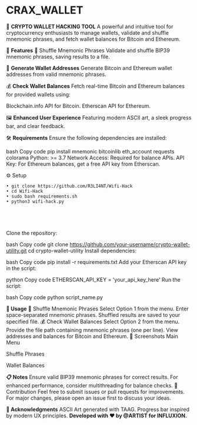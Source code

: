 # CRAX_WALLET

🚀 **CRYPTO WALLET HACKING TOOL**
A powerful and intuitive tool for cryptocurrency enthusiasts to manage wallets, validate and shuffle mnemonic phrases, and fetch wallet balances for Bitcoin and Ethereum.

🌟 **Features**
🎲 Shuffle Mnemonic Phrases
Validate and shuffle BIP39 mnemonic phrases, saving results to a file.

🔐 **Generate Wallet Addresses**
Generate Bitcoin and Ethereum wallet addresses from valid mnemonic phrases.

💰 **Check Wallet Balances**
Fetch real-time Bitcoin and Ethereum balances for provided wallets using:

Blockchain.info API for Bitcoin.
Etherscan API for Ethereum.

🖼️ **Enhanced User Experience**
Featuring modern ASCII art, a sleek progress bar, and clear feedback.

🛠️ **Requirements**
Ensure the following dependencies are installed:

bash
Copy code
pip install mnemonic bitcoinlib eth_account requests colorama
Python: >= 3.7
Network Access: Required for balance APIs.
API Key: For Ethereum balances, get a free API key from Etherscan.

⚙️ Setup

```
• git clone https://github.com/R3LI4NT/Wifi-Hack
• cd Wifi-Hack
• sudo bash requirements.sh
• python3 wifi-hack.py
```

</br>

<h1 align="center"></h1>

Clone the repository:

bash
Copy code
git clone https://github.com/your-username/crypto-wallet-utility.git
cd crypto-wallet-utility
Install dependencies:

bash
Copy code
pip install -r requirements.txt
Add your Etherscan API key in the script:

python
Copy code
ETHERSCAN_API_KEY = 'your_api_key_here'
Run the script:

bash
Copy code
python script_name.py

**📖 Usage**
🎲 Shuffle Mnemonic Phrases
Select Option 1 from the menu.
Enter space-separated mnemonic phrases.
Shuffled results are saved to your specified file.
💰 Check Wallet Balances
Select Option 2 from the menu.
Provide the file path containing mnemonic phrases (one per line).
View addresses and balances for Bitcoin and Ethereum.
📸 Screenshots
Main Menu

Shuffle Phrases

Wallet Balances

**📋 Notes**
Ensure valid BIP39 mnemonic phrases for correct results.
For enhanced performance, consider multithreading for balance checks.
🤝 Contribution
Feel free to submit issues or pull requests for improvements. For major changes, please open an issue first to discuss your ideas.


**🙌 Acknowledgments**
ASCII Art generated with TAAG.
Progress bar inspired by modern UX principles.
**Developed with ❤️ by @ARTIST for INFLUXION.**
